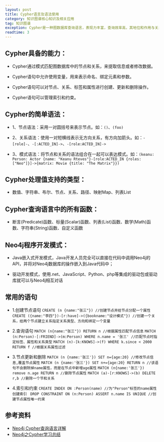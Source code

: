 ```yaml
---
layout: post
title: Cypher语言及语法使用
category: 知识图谱核心知识及相关应用
tag: 知识图谱
exception: Cypher是一种图数据库查询语言，表现力丰富，查询效率高，其地位和作用与关系型数据库中的SQL语言相当。
readtime: 3
---
```


## Cypher具备的能力：
* Cypher通过模式匹配图数据库中的节点和关系，来提取信息或者修改数据。

* Cypher语句中允许使用变量，用来表示命名、绑定元素和参数。

* Cypher语句可以对节点、关系、标签和属性进行创建、更新和删除操作。

* Cypher语句可以管理索引和约束。

## Cypher的简单语法：
* 1、节点语法：采用一对圆括号来表示节点。如：`()`、`(foo)`

* 2、关系语法：使用一对短横线表示无方向关系，有方向加箭头。如：`-[role]-`、`-[:ACTED_IN]->`、`-[role:ACTED_IN]->`

* 3、模式语法：将节点和关系的语法组合在一起可以表达模式。如：`(keanu: Person: Actor {name: "Keanu Rteves"}-[role:ACTED_IN {roles: ["Neo"]}]->{matrix: Movie {title: "The Matrix"}})`

## Cypher处理值支持的类型：
* 数值、字符串、布尔、节点、关系、路径、映射Map、列表List

## Cypher查询语言中的所有函数：
* 断言(Predicate)函数、标量(Scalar)函数、列表(List)函数、数学(Math)函数、字符串(String)函数、自定义函数

## Neo4j程序开发模式：
* Java嵌入式开发模式，Java开发人员完全可以直接在代码中调用Neo4j的API，并将对Neo4j数据库的操作嵌入到Java代码中；

* 驱动开发模式，使用.net、JavaScript、Python、php等集成的驱动包或驱动库就可以与Neo4j相互对话

## 常用的语句
* 1.创建节点语句
`CREATE (n {name:"张三"}) //创建节点并给节点分配一个属性`
`CREATE ({name:"李四"})-[r:have]->({bookname:"设计模式"}) //创建一个关系，给两个节点建立关系指定关系类型、方向和绑定一个变量`

* 2.查询语句
`MATCH (n{name:"张三"}) RETURN n //根据属性匹配节点信息`
`MATCH (n:Person)-[:FRIEND]->(m:Person) WHERE n.name = '张三' //匹配节点时指定标签、属性和关系类型`
`MATCH (n)-[k:KNOWS]->(f) WHERE k.since < 2000 RETURN f //根据关系属性过滤`

* 3.节点更新和删除
`MATCH (n {name:'张三'}) SET n={age:20} //修改节点信息,覆盖节点属性`
`MATCH (n {name:'张三'}) SET n+={age:20} RETURN n //该语句不会删除掉name属性，而是在节点中新增age属性`
`MATCH (n{name:'张三'}) remove n.age RETURN n //删除节点属性`
`MATCH (a)-[r:KNOWS]->(b) DELETE r,b //删除一个节和关系`

* 4.索引和约束
`CREATE INDEX ON :Person(name) //为"Person"标签的name属性创建索引`
` DROP CONSTRAINT ON (n:Person) ASSERT n.name IS UNIQUE //创建节点属性唯一约束`

## 参考资料
* [Neo4j Cypher查询语言详解](http://www.ttlsa.com/nosql/how-to-neo4j-cypher-query-language/)
* [Neo4j之Cypher学习总结](https://www.jianshu.com/p/2bb98c81d8ee)